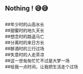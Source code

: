 ## Nothing !                    😅😅
##
##
##
##年少时的山高水长  
##甜蜜时的地久天长  
##想念时的路遥马亡  
##分离时的来日方长  
##醉酒时的三行过场  
##失意时的人走茶凉  
##这一世匆匆忙忙不过是大梦一场  
##给我一点时间，让我把生活走个过场
